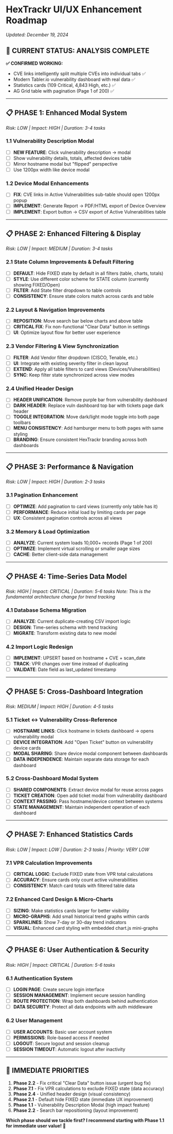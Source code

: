 # HexTrackr UI/UX Enhancement Roadmap
*Updated: December 19, 2024*

## 🎯 **CURRENT STATUS: ANALYSIS COMPLETE**
**✅ CONFIRMED WORKING:**
- CVE links intelligently split multiple CVEs into individual tabs ✅
- Modern Tabler.io vulnerability dashboard with real data ✅
- Statistics cards (109 Critical, 4,843 High, etc.) ✅
- AG Grid table with pagination (Page 1 of 200) ✅

---

## 📋 **PHASE 1: Enhanced Modal System** 
*Risk: LOW | Impact: HIGH | Duration: 3-4 tasks*

### 1.1 Vulnerability Description Modal
- [ ] **NEW FEATURE**: Click vulnerability description → modal
- [ ] Show vulnerability details, totals, affected devices table
- [ ] Mirror hostname modal but "flipped" perspective
- [ ] Use 1200px width like device modal

### 1.2 Device Modal Enhancements  
- [ ] **FIX**: CVE links in Active Vulnerabilities sub-table should open 1200px popup
- [ ] **IMPLEMENT**: Generate Report → PDF/HTML export of Device Overview
- [ ] **IMPLEMENT**: Export button → CSV export of Active Vulnerabilities table

---

## 📋 **PHASE 2: Enhanced Filtering & Display**
*Risk: LOW | Impact: MEDIUM | Duration: 3-4 tasks*

### 2.1 State Column Improvements & Default Filtering
- [ ] **DEFAULT**: Hide FIXED state by default in all filters (table, charts, totals)
- [ ] **STYLE**: Use different color scheme for STATE column (currently showing FIXED/Open)
- [ ] **FILTER**: Add State filter dropdown to table controls
- [ ] **CONSISTENCY**: Ensure state colors match across cards and table

### 2.2 Layout & Navigation Improvements
- [ ] **REPOSITION**: Move search bar below charts and above table
- [ ] **CRITICAL FIX**: Fix non-functional "Clear Data" button in settings
- [ ] **UI**: Optimize layout flow for better user experience

### 2.3 Vendor Filtering & View Synchronization
- [ ] **FILTER**: Add Vendor filter dropdown (CISCO, Tenable, etc.)
- [ ] **UI**: Integrate with existing severity filter in clean layout
- [ ] **EXTEND**: Apply all table filters to card views (Devices/Vulnerabilities)
- [ ] **SYNC**: Keep filter state synchronized across view modes

### 2.4 Unified Header Design
- [ ] **HEADER UNIFICATION**: Remove purple bar from vulnerability dashboard
- [ ] **DARK HEADER**: Replace vuln dashboard top bar with tickets page dark header
- [ ] **TOGGLE INTEGRATION**: Move dark/light mode toggle into both page toolbars
- [ ] **MENU CONSISTENCY**: Add hamburger menu to both pages with same styling
- [ ] **BRANDING**: Ensure consistent HexTrackr branding across both dashboards

---

## 📋 **PHASE 3: Performance & Navigation**
*Risk: LOW | Impact: HIGH | Duration: 2-3 tasks*

### 3.1 Pagination Enhancement
- [ ] **OPTIMIZE**: Add pagination to card views (currently only table has it)
- [ ] **PERFORMANCE**: Reduce initial load by limiting cards per page
- [ ] **UX**: Consistent pagination controls across all views

### 3.2 Memory & Load Optimization  
- [ ] **ANALYZE**: Current system loads 10,000+ records (Page 1 of 200)
- [ ] **OPTIMIZE**: Implement virtual scrolling or smaller page sizes
- [ ] **CACHE**: Better client-side data management

---

## 📋 **PHASE 4: Time-Series Data Model** 
*Risk: HIGH | Impact: CRITICAL | Duration: 5-6 tasks*
*Note: This is the fundamental architecture change for trend tracking*

### 4.1 Database Schema Migration
- [ ] **ANALYZE**: Current duplicate-creating CSV import logic
- [ ] **DESIGN**: Time-series schema with trend tracking
- [ ] **MIGRATE**: Transform existing data to new model

### 4.2 Import Logic Redesign
- [ ] **IMPLEMENT**: UPSERT based on hostname + CVE + scan_date
- [ ] **TRACK**: VPR changes over time instead of duplicating
- [ ] **VALIDATE**: Date field as last_updated timestamp

---

## 📋 **PHASE 5: Cross-Dashboard Integration**
*Risk: MEDIUM | Impact: HIGH | Duration: 4-5 tasks*

### 5.1 Ticket ↔ Vulnerability Cross-Reference
- [ ] **HOSTNAME LINKS**: Click hostname in tickets dashboard → opens vulnerability modal
- [ ] **DEVICE INTEGRATION**: Add "Open Ticket" button on vulnerability device cards
- [ ] **MODAL SHARING**: Share device modal component between dashboards
- [ ] **DATA INDEPENDENCE**: Maintain separate data storage for each dashboard

### 5.2 Cross-Dashboard Modal System
- [ ] **SHARED COMPONENTS**: Extract device modal for reuse across pages
- [ ] **TICKET CREATION**: Open add ticket modal from vulnerability dashboard
- [ ] **CONTEXT PASSING**: Pass hostname/device context between systems
- [ ] **STATE MANAGEMENT**: Maintain independent operation of each dashboard

---

## 📋 **PHASE 7: Enhanced Statistics Cards** 
*Risk: LOW | Impact: LOW | Duration: 2-3 tasks | Priority: VERY LOW*

### 7.1 VPR Calculation Improvements
- [ ] **CRITICAL LOGIC**: Exclude FIXED state from VPR total calculations  
- [ ] **ACCURACY**: Ensure cards only count active vulnerabilities
- [ ] **CONSISTENCY**: Match card totals with filtered table data

### 7.2 Enhanced Card Design & Micro-Charts
- [ ] **SIZING**: Make statistics cards larger for better visibility
- [ ] **MICRO-GRAPHS**: Add small historical trend graphs within cards
- [ ] **SPARKLINES**: Show 7-day or 30-day trend indicators
- [ ] **VISUAL**: Enhanced card styling with embedded chart.js mini-graphs

---

## 📋 **PHASE 6: User Authentication & Security**
*Risk: HIGH | Impact: CRITICAL | Duration: 5-6 tasks*

### 6.1 Authentication System
- [ ] **LOGIN PAGE**: Create secure login interface
- [ ] **SESSION MANAGEMENT**: Implement secure session handling
- [ ] **ROUTE PROTECTION**: Wrap both dashboards behind authentication
- [ ] **DATA SECURITY**: Protect all data endpoints with auth middleware

### 6.2 User Management
- [ ] **USER ACCOUNTS**: Basic user account system
- [ ] **PERMISSIONS**: Role-based access if needed
- [ ] **LOGOUT**: Secure logout and session cleanup
- [ ] **SESSION TIMEOUT**: Automatic logout after inactivity

---

## 🎯 **IMMEDIATE PRIORITIES**
1. **Phase 2.2** - Fix critical "Clear Data" button issue (urgent bug fix)
2. **Phase 7.1** - Fix VPR calculations to exclude FIXED state (data accuracy)
3. **Phase 2.4** - Unified header design (visual consistency)
4. **Phase 2.1** - Default hide FIXED state (immediate UX improvement)
5. **Phase 1.1** - Vulnerability Description Modal (high impact feature)
6. **Phase 2.2** - Search bar repositioning (layout improvement)

**Which phase should we tackle first? I recommend starting with Phase 1.1 for immediate user value! 🚀**
